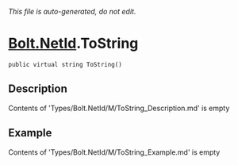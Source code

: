 *This file is auto-generated, do not edit.*

# [Bolt.NetId](Types/Bolt.NetId.md).ToString
`public virtual string ToString()`
## Description
Contents of 'Types/Bolt.NetId/M/ToString_Description.md' is empty
## Example
Contents of 'Types/Bolt.NetId/M/ToString_Example.md' is empty
